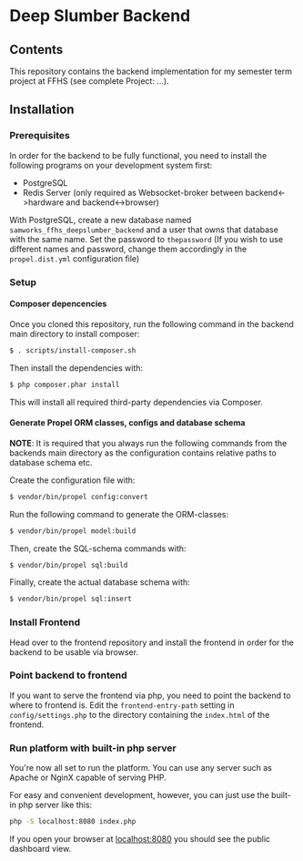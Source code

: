 # Deep Slumber Backend

## Contents
This repository contains the backend implementation for my semester term project at FFHS (see complete Project: ...).

## Installation

### Prerequisites

In order for the backend to be fully functional, you need to install the following programs on your development system first:

* PostgreSQL 
* Redis Server (only required as Websocket-broker between backend<->hardware and backend<->browser)

With PostgreSQL, create a new database named `samworks_ffhs_deepslumber_backend` and a user that owns that database with the same name. Set the password to `thepassword` (If you wish to use different names and password, change them accordingly in the `propel.dist.yml` configuration file)

### Setup

#### Composer depencencies
Once you cloned this repository, run the following command in the backend main directory to install composer:

```bash
$ . scripts/install-composer.sh
```

Then install the dependencies with:
````bash
$ php composer.phar install
````

This will install all required third-party dependencies via Composer.

#### Generate Propel ORM classes, configs and database schema
**NOTE**: It is required that you always run the following commands from the backends main directory as the
configuration contains relative paths to database schema etc.

Create the configuration file with:

```bash
$ vendor/bin/propel config:convert
```
 
Run the following command to generate the ORM-classes:

```bash
$ vendor/bin/propel model:build
```

Then, create the SQL-schema commands with:

```bash
$ vendor/bin/propel sql:build
``` 

Finally, create the actual database schema with:
```bash
$ vendor/bin/propel sql:insert
```

### Install Frontend
Head over to the frontend repository and install the frontend in order for the backend to be usable via browser.

### Point backend to frontend
If you want to serve the frontend via php, you need to point the backend to where to frontend is.
Edit the `frontend-entry-path` setting in `config/settings.php` to the directory containing the `index.html` of the frontend.

### Run platform with built-in php server
You're now all set to run the platform. You can use any server such as Apache or NginX capable of serving PHP. 

For easy and convenient development, however, you can just use the built-in php server like this:

``` bash
php -S localhost:8080 index.php
```

If you open your browser at [localhost:8080](localhost:8080) you should see the public dashboard view.